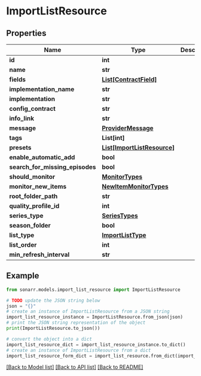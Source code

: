 # ImportListResource


## Properties

Name | Type | Description | Notes
------------ | ------------- | ------------- | -------------
**id** | **int** |  | [optional] 
**name** | **str** |  | [optional] 
**fields** | [**List[ContractField]**](ContractField.md) |  | [optional] 
**implementation_name** | **str** |  | [optional] 
**implementation** | **str** |  | [optional] 
**config_contract** | **str** |  | [optional] 
**info_link** | **str** |  | [optional] 
**message** | [**ProviderMessage**](ProviderMessage.md) |  | [optional] 
**tags** | **List[int]** |  | [optional] 
**presets** | [**List[ImportListResource]**](ImportListResource.md) |  | [optional] 
**enable_automatic_add** | **bool** |  | [optional] 
**search_for_missing_episodes** | **bool** |  | [optional] 
**should_monitor** | [**MonitorTypes**](MonitorTypes.md) |  | [optional] 
**monitor_new_items** | [**NewItemMonitorTypes**](NewItemMonitorTypes.md) |  | [optional] 
**root_folder_path** | **str** |  | [optional] 
**quality_profile_id** | **int** |  | [optional] 
**series_type** | [**SeriesTypes**](SeriesTypes.md) |  | [optional] 
**season_folder** | **bool** |  | [optional] 
**list_type** | [**ImportListType**](ImportListType.md) |  | [optional] 
**list_order** | **int** |  | [optional] 
**min_refresh_interval** | **str** |  | [optional] 

## Example

```python
from sonarr.models.import_list_resource import ImportListResource

# TODO update the JSON string below
json = "{}"
# create an instance of ImportListResource from a JSON string
import_list_resource_instance = ImportListResource.from_json(json)
# print the JSON string representation of the object
print(ImportListResource.to_json())

# convert the object into a dict
import_list_resource_dict = import_list_resource_instance.to_dict()
# create an instance of ImportListResource from a dict
import_list_resource_form_dict = import_list_resource.from_dict(import_list_resource_dict)
```
[[Back to Model list]](../README.md#documentation-for-models) [[Back to API list]](../README.md#documentation-for-api-endpoints) [[Back to README]](../README.md)


